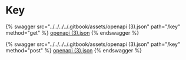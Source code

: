 # Key

{% swagger src="../../../../.gitbook/assets/openapi (3).json" path="/key" method="get" %}
[openapi (3).json](<../../../../.gitbook/assets/openapi (3).json>)
{% endswagger %}

{% swagger src="../../../../.gitbook/assets/openapi (3).json" path="/key" method="post" %}
[openapi (3).json](<../../../../.gitbook/assets/openapi (3).json>)
{% endswagger %}
